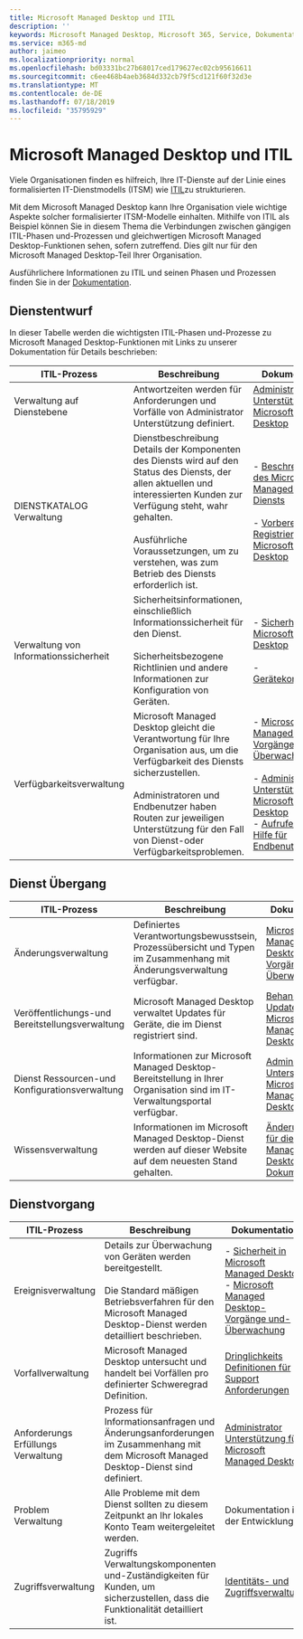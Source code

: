 ```yaml
---
title: Microsoft Managed Desktop und ITIL
description: ''
keywords: Microsoft Managed Desktop, Microsoft 365, Service, Dokumentation, itism
ms.service: m365-md
author: jaimeo
ms.localizationpriority: normal
ms.openlocfilehash: bd03331bc27b68017ced179627ec02cb95616611
ms.sourcegitcommit: c6ee468b4aeb3684d332cb79f5cd121f60f32d3e
ms.translationtype: MT
ms.contentlocale: de-DE
ms.lasthandoff: 07/18/2019
ms.locfileid: "35795929"
---
```

# <a name="microsoft-managed-desktop-and-itil"></a>Microsoft Managed Desktop und ITIL

Viele Organisationen finden es hilfreich, Ihre IT-Dienste auf der Linie eines formalisierten IT-Dienstmodells (ITSM) wie [ITIL](https://www.axelos.com/best-practice-solutions/itil)zu strukturieren. 

Mit dem Microsoft Managed Desktop kann Ihre Organisation viele wichtige Aspekte solcher formalisierter ITSM-Modelle einhalten. Mithilfe von ITIL als Beispiel können Sie in diesem Thema die Verbindungen zwischen gängigen ITIL-Phasen und-Prozessen und gleichwertigen Microsoft Managed Desktop-Funktionen sehen, sofern zutreffend. Dies gilt nur für den Microsoft Managed Desktop-Teil Ihrer Organisation.

Ausführlichere Informationen zu ITIL und seinen Phasen und Prozessen finden Sie in der [Dokumentation](https://www.axelos.com/best-practice-solutions/itil).


## <a name="service-design"></a>Dienstentwurf

In dieser Tabelle werden die wichtigsten ITIL-Phasen und-Prozesse zu Microsoft Managed Desktop-Funktionen mit Links zu unserer Dokumentation für Details beschrieben:



|ITIL-Prozess |Beschreibung  |Dokumentation |
|---------|---------|---------|
|Verwaltung auf Dienstebene     | Antwortzeiten werden für Anforderungen und Vorfälle von Administrator Unterstützung definiert.  |  [Administrator Unterstützung für Microsoft Managed Desktop](working-with-managed-desktop/admin-support.md)  |
|DIENSTKATALOG Verwaltung     | Dienstbeschreibung Details der Komponenten des Diensts wird auf den Status des Diensts, der allen aktuellen und interessierten Kunden zur Verfügung steht, wahr gehalten.<br><br>Ausführliche Voraussetzungen, um zu verstehen, was zum Betrieb des Diensts erforderlich ist.  | - [Beschreibung des Microsoft Managed Desktop-Diensts](service-description/index.md)<br><br>- [Vorbereiten der Registrierung in Microsoft Managed Desktop](get-ready/index.md)  |
|Verwaltung von Informationssicherheit     | Sicherheitsinformationen, einschließlich Informationssicherheit für den Dienst.<br><br> Sicherheitsbezogene Richtlinien und andere Informationen zur Konfiguration von Geräten.   | - [Sicherheit in Microsoft Managed Desktop](service-description/security.md)<br><br>- [Gerätekonfiguration](service-description/device-policies.md)  |
|Verfügbarkeitsverwaltung     |  Microsoft Managed Desktop gleicht die Verantwortung für Ihre Organisation aus, um die Verfügbarkeit des Diensts sicherzustellen.<br><br>Administratoren und Endbenutzer haben Routen zur jeweiligen Unterstützung für den Fall von Dienst-oder Verfügbarkeitsproblemen. | - [Microsoft Managed Desktop-Vorgänge und-Überwachung](service-description/operations-and-monitoring.md)<br><br>- [Administrator Unterstützung für Microsoft Managed Desktop](working-with-managed-desktop/admin-support.md)<br>- [Aufrufen von Hilfe für Endbenutzer](working-with-managed-desktop/end-user-support.md)  |



## <a name="service-transition"></a>Dienst Übergang


|ITIL-Prozess |Beschreibung  |Dokumentation |
|---------|---------|---------|
|Änderungsverwaltung     | Definiertes Verantwortungsbewusstsein, Prozessübersicht und Typen im Zusammenhang mit Änderungsverwaltung verfügbar.  | [Microsoft Managed Desktop-Vorgänge und-Überwachung](service-description/operations-and-monitoring.md#change-management) |
|Veröffentlichungs-und Bereitstellungsverwaltung     |  Microsoft Managed Desktop verwaltet Updates für Geräte, die im Dienst registriert sind.  | [Behandlung von Updates in Microsoft Managed Desktop](service-description/updates.md)        |
|Dienst Ressourcen-und Konfigurationsverwaltung     | Informationen zur Microsoft Managed Desktop-Bereitstellung in Ihrer Organisation sind im IT-Verwaltungsportal verfügbar.  | [Administrator Unterstützung für Microsoft Managed Desktop](working-with-managed-desktop/admin-support.md) |
|Wissensverwaltung     | Informationen im Microsoft Managed Desktop-Dienst werden auf dieser Website auf dem neuesten Stand gehalten.   | [Änderungsverlauf für die Microsoft Managed Desktop-Dokumentation](change-history-managed-desktop.md)        |



## <a name="service-operation"></a>Dienstvorgang


|ITIL-Prozess |Beschreibung  |Dokumentation  |
|---------|---------|---------|
|Ereignisverwaltung     |  Details zur Überwachung von Geräten werden bereitgestellt.<br><br>Die Standard mäßigen Betriebsverfahren für den Microsoft Managed Desktop-Dienst werden detailliert beschrieben. |  - [Sicherheit in Microsoft Managed Desktop](service-description/security.md)<br>- [Microsoft Managed Desktop-Vorgänge und-Überwachung](service-description/operations-and-monitoring.md)       |
|Vorfallverwaltung  | Microsoft Managed Desktop untersucht und handelt bei Vorfällen pro definierter Schweregrad Definition.  |  [Dringlichkeits Definitionen für Support Anforderungen](working-with-managed-desktop/admin-support.md#support-request-severity-definitions)       |
|Anforderungs Erfüllungs Verwaltung     |  Prozess für Informationsanfragen und Änderungsanforderungen im Zusammenhang mit dem Microsoft Managed Desktop-Dienst sind definiert.         |[Administrator Unterstützung für Microsoft Managed Desktop](working-with-managed-desktop/admin-support.md)         |
|Problem Verwaltung     | Alle Probleme mit dem Dienst sollten zu diesem Zeitpunkt an Ihr lokales Konto Team weitergeleitet werden. | Dokumentation in der Entwicklung |
|Zugriffsverwaltung     | Zugriffs Verwaltungskomponenten und-Zuständigkeiten für Kunden, um sicherzustellen, dass die Funktionalität detailliert ist.  | [Identitäts- und Zugriffsverwaltung](service-description/security.md#identity-and-access-management)        |
